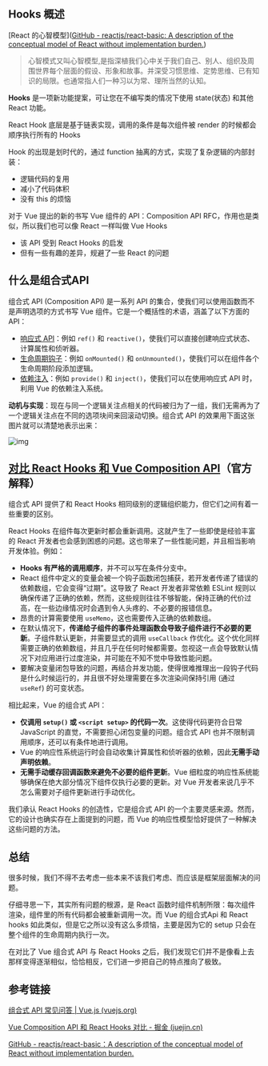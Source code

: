 ## Hooks 概述

[React 的心智模型]([GitHub - reactjs/react-basic: A description of the conceptual model of React without implementation burden.](https://github.com/reactjs/react-basic))

> 心智模式又叫心智模型,是指深植我们心中关于我们自己、别人、组织及周围世界每个层面的假设、形象和故事。并深受习惯思维、定势思维、已有知识的局限。也通常指人们一种习以为常、理所当然的认知。

**Hooks** 是一项新功能提案，可让您在不编写类的情况下使用 state(状态) 和其他 React 功能。

React Hook 底层是基于链表实现，调用的条件是每次组件被 render 的时候都会顺序执行所有的 Hooks

Hook 的出现是划时代的，通过 function 抽离的方式，实现了复杂逻辑的内部封装：

- 逻辑代码的复用
- 减小了代码体积
- 没有 this 的烦恼

对于 Vue 提出的新的书写 Vue 组件的 API：Composition API RFC，作用也是类似，所以我们也可以像 React 一样叫做 Vue Hooks

- 该 API 受到 React Hooks 的启发
- 但有一些有趣的差异，规避了一些 React 的问题
## 什么是组合式API

组合式 API (Composition API) 是一系列 API 的集合，使我们可以使用函数而不是声明选项的方式书写 Vue 组件。它是一个概括性的术语，涵盖了以下方面的 API：

- [响应式 API](https://cn.vuejs.org/api/reactivity-core.html)：例如 `ref()` 和 `reactive()`，使我们可以直接创建响应式状态、计算属性和侦听器。
- [生命周期钩子](https://cn.vuejs.org/api/composition-api-lifecycle.html)：例如 `onMounted()` 和 `onUnmounted()`，使我们可以在组件各个生命周期阶段添加逻辑。
- [依赖注入](https://cn.vuejs.org/api/composition-api-dependency-injection.html)：例如 `provide()` 和 `inject()`，使我们可以在使用响应式 API 时，利用 Vue 的依赖注入系统。

**动机与实现**：现在与同一个逻辑关注点相关的代码被归为了一组，我们无需再为了一个逻辑关注点在不同的选项块间来回滚动切换。组合式 API 的效果用下面这张图片就可以清楚地表示出来：

![img](https://user-images.githubusercontent.com/499550/62783026-810e6180-ba89-11e9-8774-e7771c8095d6.png)

## [对比 React Hooks 和 Vue Composition API](https://cn.vuejs.org/guide/extras/composition-api-faq.html#comparison-with-react-hooks)（官方解释）

组合式 API 提供了和 React Hooks 相同级别的逻辑组织能力，但它们之间有着一些重要的区别。

React Hooks 在组件每次更新时都会重新调用。这就产生了一些即使是经验丰富的 React 开发者也会感到困惑的问题。这也带来了一些性能问题，并且相当影响开发体验。例如：

- **Hooks 有严格的调用顺序**，并不可以写在条件分支中。
- React 组件中定义的变量会被一个钩子函数闭包捕获，若开发者传递了错误的依赖数组，它会变得“过期”。这导致了 React 开发者非常依赖 ESLint 规则以确保传递了正确的依赖，然而，这些规则往往不够智能，保持正确的代价过高，在一些边缘情况时会遇到令人头疼的、不必要的报错信息。
- 昂贵的计算需要使用 `useMemo`，这也需要传入正确的依赖数组。
- 在默认情况下，**传递给子组件的事件处理函数会导致子组件进行不必要的更新**。子组件默认更新，并需要显式的调用 `useCallback` 作优化。这个优化同样需要正确的依赖数组，并且几乎在任何时候都需要。忽视这一点会导致默认情况下对应用进行过度渲染，并可能在不知不觉中导致性能问题。
- 要解决变量闭包导致的问题，再结合并发功能，使得很难推理出一段钩子代码是什么时候运行的，并且很不好处理需要在多次渲染间保持引用 (通过 `useRef`) 的可变状态。

相比起来，Vue 的组合式 API：

- **仅调用 `setup()` 或 `<script setup>` 的代码一次**。这使得代码更符合日常 JavaScript 的直觉，不需要担心闭包变量的问题。组合式 API 也并不限制调用顺序，还可以有条件地进行调用。
- Vue 的响应性系统运行时会自动收集计算属性和侦听器的依赖，因此**无需手动声明依赖**。
- **无需手动缓存回调函数来避免不必要的组件更新**。Vue 细粒度的响应性系统能够确保在绝大部分情况下组件仅执行必要的更新。对 Vue 开发者来说几乎不怎么需要对子组件更新进行手动优化。

我们承认 React Hooks 的创造性，它是组合式 API 的一个主要灵感来源。然而，它的设计也确实存在上面提到的问题，而 Vue 的响应性模型恰好提供了一种解决这些问题的方法。

## 总结

很多时候，我们不得不去考虑一些本来不该我们考虑、而应该是框架层面解决的问题。

仔细寻思一下，其实所有问题的根源，是 React 函数时组件机制所限：每次组件渲染，组件里的所有代码都会被重新调用一次。而 Vue 的组合式Api 和 React hooks 如此类似，但是它之所以没有这么多烦恼，主要是因为它的 setup 只会在整个组件的生命周期内执行一次。

在对比了 Vue 组合式 API 与 React Hooks 之后，我们发现它们并不是像看上去那样变得逐渐相似，恰恰相反，它们进一步把自己的特点推向了极致。

## 参考链接

[组合式 API 常见问答 | Vue.js (vuejs.org)](https://cn.vuejs.org/guide/extras/composition-api-faq.html)

[Vue Composition API 和 React Hooks 对比 - 掘金 (juejin.cn)](https://juejin.cn/post/6847902223918170126)

[GitHub - reactjs/react-basic：A description of the conceptual model of React without implementation burden.](https://github.com/reactjs/react-basic)
